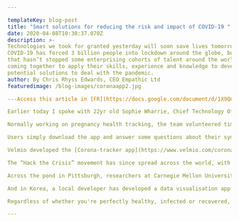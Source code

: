 ```yaml
---

templateKey: blog-post
title: "Smart solutions for reducing the risk and impact of COVID-19 "
date: 2020-04-08T10:30:37.070Z
description: >-
Technologies we took for granted yesterday will soon save lives tomorrow.
COVID-19 has forced 3 billion people into lockdown around the globe, but even
that hasn’t stopped some enterprising cohorts of talent around the world from
coming together to apply their skills, experience and knowledge to developing
potential solutions to deal with the pandemic.
author: By Chris Rhyss Edwards, CEO Empathic Ltd
featuredimage: /blog-images/coronaapp2.jpg

---Access this article in [FR](https://docs.google.com/document/d/1X9QnMpUmTlZe8tPuJ0FEDI9j92TUElQ8UF8eWhsaTTQ/edit) / [DE](https://docs.google.com/document/d/1ldZEFb4-6BTGTYNNEkKZXgjjmOubgkCTyVCXuerKKPg/edit) / [ESP](https://docs.google.com/document/d/1o2PNUqa-XNoKyT7Q4mQULvjGCD-wJ26vD1MvZpgZ1Gs/edit) / [RUS](https://drive.google.com/drive/folders/1ekE5UBAWwva5409ZjfYMVMUIrVsoK-2k)

Earlier today I spoke with 22yr old Sophie Wharrie, Chief Technology Officer at Velmio, who’s globally distributed team recently developed a Corona tracker app. It’s a data driven app to help you monitor the COVID-19 outbreak and contribute to research efforts worldwide.

Normally working on pregnancy health tracking, the team volunteered time to develop a data driven app to help you monitor the COVID-19 outbreak and contribute to research efforts worldwide.

Users simply download the app and answer some questions about their symptoms and risk factors. They can also share their location and data from their wearable devices, to help data scientists create a visualization of how the virus is spreading and help everyone understand the risk level around them.

Velmio developed the [Corona-tracker app](https://www.velmio.com/corona-tracker) in response to Estonia’s “Hack the Crisis” virtual hackathon event, ranking within the top 5 teams to receive support from Accelerate Estonia, Limitless Fund and Bolt to further develop their project during the state of emergency.

The “Hack the Crisis” movement has since spread across the world, with start-ups coming together to solve urgent issues in their local communities as part of [The Global Hack](https://theglobalhack.com/) which has already drawn attention across the globe - covered by Forbes, Silicon Republic, GovInsider among others - and brought on board a fleet of world-class mentors, such as Silicon Valley’s tech superstar Steve Jurvetson, former President of Estonia Toomas Hendrik Ilves and Chris Anderson - Head of TED

Across the pond in Pittsburgh, researchers at Carnegie Mellon University have developed a BETA version of an app that aims to determine whether you might have COVID-19 simply by analyzing your voice. Worldwide, there are particularly widespread shortages of testing kits, so whilst the app’s results are preliminary and untested, it has the potential to be a highly scalable solution.

And in Korea, a local developer has developed a data visualisation app using public government data to allow users to see how close they are to confirmed Covid-19 patients, with the app alerting users if they are within 100m of a location visited by Covid-19 patients.

Regardless of whether you're perfectly healthy, infected or recovered, thanks to smart technology, globally connected talent and 3 billion people working from home, now is an ideal time to connect and work together to help each other fight the crisis and bring this pandemic to a swift end.

---
```

